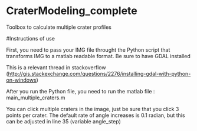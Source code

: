 # CraterModeling_complete
Toolbox to calculate multiple crater  profiles

#Instructions of use

First, you need to pass your IMG file throught the Python script that transforms IMG to a matlab readable format.
 Be sure to have GDAL installed 
 
 This is a relevant thread in stackoverflow (http://gis.stackexchange.com/questions/2276/installing-gdal-with-python-on-windows)
 
After you run the Python file, you need to run the matlab file : main_multiple_craters.m

You can click multiple craters in the image, just be sure that you click 3 points per crater.
The default rate of angle increases is 0.1 radian, but this can be adjusted in line 35 (variable angle_step)

